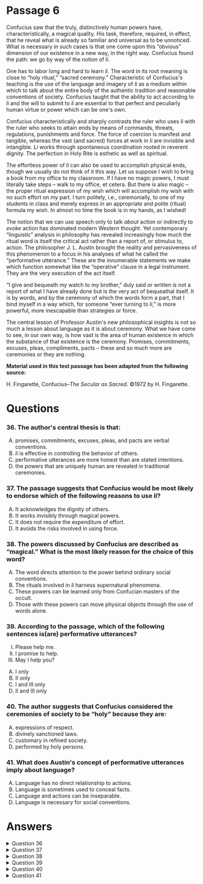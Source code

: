 # Passage 6
Confucius saw that the truly, distinctively human powers have, characteristically, a magical quality. His task, therefore, required, in effect, that he reveal what is already so familiar and universal as to be unnoticed. What is necessary in such cases is that one come upon this “obvious” dimension of our existence in a new way, in the right way. Confucius found the path: we go by way of the notion of *li*.

One has to labor long and hard to learn *li*. The word in its root meaning is close to “holy ritual,” “sacred ceremony.” Characteristic of Confucius's teaching is the use of the language and imagery of *li* as a medium within which to talk about the entire body of the authentic tradition and reasonable conventions of society. Confucius taught that the ability to act according to *li* and the will to submit to *li* are essential to that perfect and peculiarly human virtue or power which can be one's own.

Confucius characteristically and sharply contrasts the ruler who uses *li* with the ruler who seeks to attain ends by means of commands, threats, regulations, punishments and force. The force of coercion is manifest and tangible, whereas the vast (and sacred) forces at work in *li* are invisible and intangible. *Li* works through spontaneous coordination rooted in reverent dignity. The perfection in Holy Rite is esthetic as well as spiritual.

The effortless power of *li* can also be used to accomplish physical ends, though we usually do not think of it this way. Let us suppose I wish to bring a book from my office to my classroom. If I have no magic powers, I must literally take steps – walk to my office, et cetera. But there is also magic – the proper ritual expression of my wish which will accomplish my wish with no such effort on my part. I turn politely, i.e., ceremonially, to one of my students in class and merely express in an appropriate and polite (ritual) formula my wish. In almost no time the book is in my hands, as I wished!

The notion that we can use speech only to talk *about* action or indirectly to *evoke* action has dominated modern Western thought. Yet contemporary “linguistic” analysis in philosophy has revealed increasingly how much the ritual word is itself the critical act rather than a report of, or stimulus to, action. The philosopher J. L. Austin brought the reality and pervasiveness of this phenomenon to a focus in his analyses of what he called the “performative utterance.” These are the innumerable statements we make which function somewhat like the “operative” clause in a legal instrument. They are the very execution of the act itself.

“I give and bequeath my watch to my brother,” duly said or written is not a report of what I have already done but is the very act of bequeathal itself. It is by words, and by the ceremony of which the words form a part, that I bind myself in a way which, for someone “ever turning to *li*,” is more powerful, more inescapable than strategies or force.

The central lesson of Professor Austin's new philosophical insights is not so much a lesson about language as it is about ceremony. What we have come to see, in our own way, is how vast is the area of human existence in which the substance of that existence is the ceremony. Promises, commitments, excuses, pleas, compliments, pacts – these and so much more are ceremonies or they are nothing.

**Material used in this test passage has been adapted from the following source:**

H. Fingarette, Confucius–*The Secular as Sacred*.  ©1972 by H. Fingarette.

# Questions
### 36. The author's central thesis is that:
<ol type="A">
  <li>promises, commitments, excuses, pleas, and pacts are verbal conventions.</li>
  <li><i>li</i> is effective in controlling the behavior of others.</li>
  <li>performative utterances are more honest than are stated intentions.</li>
  <li>the powers that are uniquely human are revealed in traditional ceremonies.</li>
</ol>

### 37. The passage suggests that Confucius would be most likely to endorse which of the following reasons to use *li*?
<ol type="A">
  <li>It acknowledges the dignity of others.</li>
  <li>It works invisibly through magical powers.</li>
  <li>It does not require the expenditure of effort.</li>
  <li>It avoids the risks involved in using force.</li>
</ol>

### 38. The powers discussed by Confucius are described as “magical.” What is the most likely reason for the choice of this word?
<ol type="A">
  <li>The word directs attention to the power behind ordinary social conventions.</li>
  <li>The rituals involved in <i>li</i> harness supernatural phenomena.</li>
  <li>These powers can be learned only from Confucian masters of the occult.</li>
  <li>Those with these powers can move physical objects through the use of words alone.</li>
</ol>

### 39. According to the passage, which of the following sentences is(are) performative utterances?
<ol type="I">
  <li>Please help me.</li>
  <li>I promise to help.</li>
  <li>May I help you?</li>
</ol>
<ol type="A">
  <li>I only</li>
  <li>II only</li>
  <li>I and III only</li>
  <li>II and III only</li>
</ol>

### 40. The author suggests that Confucius considered the ceremonies of society to be “holy” because they are:
<ol type="A">
  <li>expressions of respect.</li>
  <li>divinely sanctioned laws.</li>
  <li>customary in refined society.</li>
  <li>performed by holy persons.</li>
</ol>

### 41. What does Austin's concept of performative utterances imply about language?
<ol type="A">
  <li>Language has no direct relationship to actions.</li>
  <li>Language is sometimes used to conceal facts.</li>
  <li>Language and actions can be inseparable.</li>
  <li>Language is necessary for social conventions.</li>
</ol>

# Answers
<details>
  <summary>Question 36</summary>
  <b>Solution</b>: The correct answer is <b>D</b>.

  <ol type="A">
    <li>Not only are promises, commitments, pleas, and pacts not the focus of the passage; the passage author implicitly deplores the degeneration of such performative utterances from sacred rituals into empty verbal conventions: “these . . . are ceremonies or they are nothing”.</li>
    <li>The effectiveness of <i>li</i> in directing behavior (inducing a student to bring one a book) is mentioned only as an example of its incidental power to accomplish physical ends; it “can also be used” in this way. Furthermore, the willful control of others would be antithetical to the concept of <i>li</i> presented.</li>
    <li>The honesty of performative utterances is not at issue. They are discussed only to provide Western examples of the Eastern idea of binding, ceremonious words.</li>
    <li>The thesis topic is “the truly, distinctively human powers” considered by Confucius. The central thesis about these powers is that they must be approached “by way of the notion of <i>li</i>”, the meaning of which “is close to ‘holy ritual,’ ‘sacred ceremony’”. This thesis is elaborated throughout the passage.</li>
  </ol>
</details>

<details>
  <summary>Question 37</summary>
  <b>Solution</b>: The correct answer is <b>A</b>.

  <ol type="A">
    <li>The idea that unlike coercion, which violates the dignity of others, “<i>li</i> works through spontaneous coordination rooted in reverent dignity” is traced to Confucius.</li>
    <li>The powers that are distinctively human have “a magical quality”. Implicitly, these powers are the “invisible and intangible” forces of <i>li</i>: Through ceremonious politeness, one may experience the “magic” of having one’s wishes met. That is, <i>li</i> is magical figuratively in its results, not <i>li</i>terally in its means. It is “rooted in reverent dignity”, not in the occult.</li>
    <li>The idea that the practice of <i>li</i> does not involve effort is presented as an aspect of its magical quality, not as a reason for its use.</li>
    <li>The passage does not suggest that risk avoidance is a valid reason to strive for “the perfection in Holy Rite”.</li>
  </ol>
</details>

<details>
  <summary>Question 38</summary>
  <b>Solution</b>: The correct answer is <b>A</b>.

  <ol type="A">
    <li>The adjective magical refers to powers “so familiar and universal as to be unnoticed”. This context, as well as that in which the noun <i>magic</i> later appears, expresses a sense of wonder at the effectiveness of conventional social forms: The only action taken is “the proper ritual expression of my wish,” yet the wish is accomplished without “effort on my part”. The magical quality of such transactions is emphasized by the phrases “merely express . . . my wish” and “in almost no time” as well as by an exclamation point.</li>
    <li>There is no suggestion that the revelations of Confucius concerned supernatural methods. The dimension of human existence to which the word <i>magical</i> is applied is unnoticed only because it is “already so familiar and universal”.</li>
    <li>The occult is not invoked, and although “one has to labor long and hard to learn <i>li</i>”, there is no suggestion that the services of a master are required. The difficulty in acquiring “the ability to act according to <i>li</i> and the will to submit to <i>li</i>” is not that the concept is difficult to understand but that its perfection “is esthetic as well as spiritual”.</li>
    <li>The moving of objects by means of words is presented as an incidental aspect of <i>li</i>: It “can also be used to accomplish physical ends, although we usually do not think of it this way”. Furthermore, in the example of a book that appears without being actively sought by the author, the words do not act on the desired object but on “one of my students”, who willingly delivers it.</li>
  </ol>
</details>

<details>
  <summary>Question 39</summary>
  <b>Solution</b>: The correct answer is <b>B</b>.

  <ol type="A">
    <li>A request (<i>option I</i>) does not constitute the performance of an act by the speaker. Rather, it is a “stimulus to” action by another.</li>
    <li><i>Option II</i> is a performative utterance because to utter the words “I promise” is to commit oneself through one’s words. The utterance is “the very execution of the act [of commitment] itself”, in the same way as “‘I give and bequeath my watch’ . . . is not a report of what I have already done but is the very act of bequeathal”.</li>
    <li>A question (<i>option III</i>) does not constitute the performance of an act by the speaker. Rather, it is a “stimulus to” action by another–that of replying.</li>
    <li>See <i>rationale C</i>.</li>
  </ol>
</details>

<details>
  <summary>Question 40</summary>
  <b>Solution</b>: The correct answer is <b>A</b>.

  <ol type="A">
    <li>The adjective <i>holy</i> refers to ritual, the concept in which the Confucian term <i>li</i> originated, indicating that Confucius revered tradition. In the discussion of the teachings of Confucius, the description of conventions as “authentic” and “reasonable”, the association of <i>li</i> with “reverent dignity”, and the contrast drawn between the user of <i>li</i> and one who uses coercive means further imply that for Confucius, the holiness of ceremonies derived from the respect for self, for others, and for tradition that they express.</li>
    <li>The passage does not suggest that Confucius believed in the existence of a divine lawgiver capable of sanctioning social conventions.</li>
    <li>The ceremonies extolled by Confucius conveyed “distinctively human powers”. They were not the ephemeral customs of a privileged class but a “familiar and universal . . . dimension of [human] existence”.</li>
    <li>Although “one has to labor long and hard to learn <i>li</i>, and although without <i>li</i>, one cannot possess “that perfect and peculiarly human virtue or power”, there is no suggestion that only holy persons succeed in learning to perform social ceremonies or that persons who practice holy rites become holy themselves.</li>
  </ol>
</details>

<details>
  <summary>Question 41</summary>
  <b>Solution</b>: The correct answer is <b>C</b>.

  <ol type="A">
    <li>Austin’s idea is that language sometimes is the action to which it refers.</li>
    <li>Although performative utterances may sometimes be intended to conceal facts–e.g., a false declaration made under oath–this use of language is not implicit in the concept.</li>
    <li>Austin’s idea, that “innumerable statements . . . are the very execution of the act itself” means that in declarations in which the verb refers to one’s own current linguist act (I admit . . ., I assure you . . ., I name you . . .), language is inseparable from the action being taken.</li>
    <li>The idea that social conventions involve ritual words (but not that they require them) is implicit in the passage. However, this idea is not implied by the concept of performative utterances, which refers to particular forms of ceremonial speech, not to social conventions in general.</li>
  </ol>
</details>
